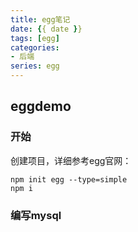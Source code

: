 ```yaml
---
title: egg笔记
date: {{ date }}
tags: [egg]
categories: 
- 后端
series: egg
---
```


## eggdemo
### 开始
创建项目，详细参考egg官网：
```
npm init egg --type=simple
npm i
```
### 编写mysql

